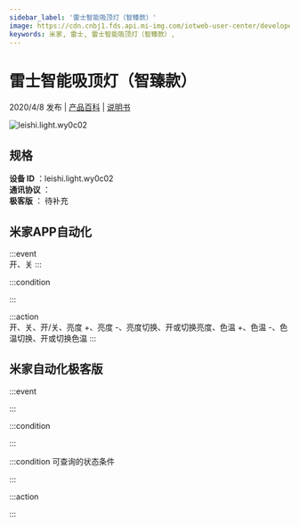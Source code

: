 ```yaml
---
sidebar_label: '雷士智能吸顶灯（智臻款）'
image: https://cdn.cnbj1.fds.api.mi-img.com/iotweb-user-center/developer_1679047724783JvEmUXhc.png?GalaxyAccessKeyId=AKVGLQWBOVIRQ3XLEW&Expires=9223372036854775807&Signature=oOSSTDDa3NlogMzH5kUNnp1Mx3Y=
keywords: 米家, 雷士, 雷士智能吸顶灯（智臻款）, 
---
```

# 雷士智能吸顶灯（智臻款）

2020/4/8 发布 | [产品百科](https://home.mi.com/webapp/content/baike/product/index.html?model=leishi.light.wy0c02/) | [说明书](https://home.mi.com/views/introduction.html?model=leishi.light.wy0c02&region=cn)

![leishi.light.wy0c02](https://cdn.cnbj1.fds.api.mi-img.com/iotweb-user-center/developer_1679047724783JvEmUXhc.png?GalaxyAccessKeyId=AKVGLQWBOVIRQ3XLEW&Expires=9223372036854775807&Signature=oOSSTDDa3NlogMzH5kUNnp1Mx3Y=)

## 规格  
> 
**设备 ID** ：leishi.light.wy0c02  
**通讯协议** ：  
**极客版**  ： 待补充 


## 米家APP自动化  

:::event  
开、关
:::

:::condition  

:::

:::action   
开、关、开/关、亮度 +、亮度 -、亮度切换、开或切换亮度、色温 +、色温 -、色温切换、开或切换色温
:::

## 米家自动化极客版  

:::event  

:::

:::condition  

:::

:::condition 可查询的状态条件  

:::

:::action  

:::

        
